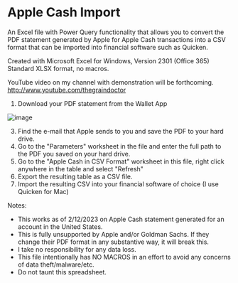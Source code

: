 # Apple Cash Import

An Excel file with Power Query functionality that allows you to convert the PDF statement generated by Apple for Apple Cash transactions into a CSV format that can be imported into financial software such as Quicken.

Created with Microsoft Excel for Windows, Version 2301 (Office 365)
Standard XLSX format, no macros.

YouTube video on my channel with demonstration will be forthcoming.
http://www.youtube.com/thegraindoctor

1) Download your PDF statement from the Wallet App

![image](https://user-images.githubusercontent.com/23384422/218314039-ba512ac6-ae8f-41b9-aa9f-9665765dde02.png)

3) Find the e-mail that Apple sends to you and save the PDF to your hard drive.
4) Go to the "Parameters" worksheet in the file and enter the full path to the PDF you saved on your hard drive.
5) Go to the "Apple Cash in CSV Format" worksheet in this file, right click anywhere in the table and select "Refresh"
6) Export the resulting table as a CSV file.
7) Import the resulting CSV into your financial software of choice (I use Quicken for Mac)

Notes:
* This works as of 2/12/2023 on Apple Cash statement generated for an account in the United States.
* This is fully unsupported by Apple and/or Goldman Sachs.  If they change their PDF format in any substantive way, it will break this.
* I take no responsibility for any data loss.
* This file intentionally has NO MACROS in an effort to avoid any concerns of data theft/malware/etc.
* Do not taunt this spreadsheet.


